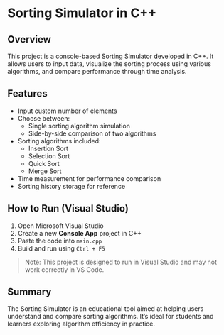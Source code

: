 # Sorting Simulator in C++

## Overview
This project is a console-based Sorting Simulator developed in C++. It allows users to input data, visualize the sorting process using various algorithms, and compare performance through time analysis.

## Features
- Input custom number of elements
- Choose between:
  - Single sorting algorithm simulation
  - Side-by-side comparison of two algorithms
- Sorting algorithms included:
  - Insertion Sort
  - Selection Sort
  - Quick Sort
  - Merge Sort
- Time measurement for performance comparison
- Sorting history storage for reference

## How to Run (Visual Studio)
1. Open Microsoft Visual Studio
2. Create a new **Console App** project in C++
3. Paste the code into `main.cpp`
4. Build and run using `Ctrl + F5`

> Note: This project is designed to run in Visual Studio and may not work correctly in VS Code.

## Summary
The Sorting Simulator is an educational tool aimed at helping users understand and compare sorting algorithms. It’s ideal for students and learners exploring algorithm efficiency in practice.
